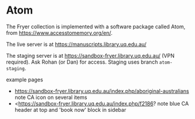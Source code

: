 # Atom

The Fryer collection is implemented with a software package called Atom, from <https://www.accesstomemory.org/en/>.

The live server is at <https://manuscripts.library.uq.edu.au/>

The staging server is at <https://sandbox-fryer.library.uq.edu.au/> (VPN required). Ask Rohan (or Dan) for access. 
Staging uses branch `atom-staging`.

example pages
- <https://sandbox-fryer.library.uq.edu.au/index.php/aboriginal-australians> note CA icon on several items
- <https://sandbox-fryer.library.uq.edu.au/index.php/f2186? note blue CA header at top and 'book now' block in sidebar
